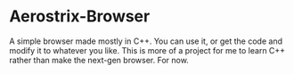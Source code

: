 # Aerostrix-Browser
A simple browser made mostly in C++. You can use it, or get the code and modify it to whatever you like. This is more of a project for me to learn C++ rather than make the next-gen browser. For now.

